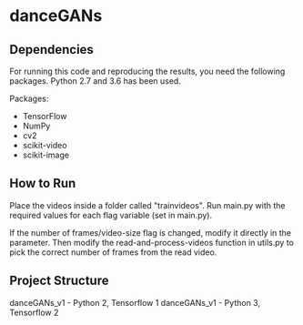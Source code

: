 # danceGANs

## Dependencies

For running this code and reproducing the results, you need the following packages. Python 2.7 and 3.6 has been used.

Packages:

- TensorFlow
- NumPy
- cv2
- scikit-video
- scikit-image

## How to Run

Place the videos inside a folder called "trainvideos".
Run main.py with the required values for each flag variable (set in main.py).

If the number of frames/video-size flag is changed, modify it directly in the parameter. Then modify the read-and-process-videos function in utils.py to pick the correct number of frames from the read video.

## Project Structure

danceGANs_v1 - Python 2, Tensorflow 1
danceGANs_v1 - Python 3, Tensorflow 2
